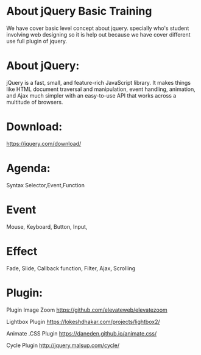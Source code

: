 # About jQuery Basic Training
We have cover basic level concept about jquery. specially who's student involving web designing so it is help out because we have cover different use full plugin of jquery.

# About jQuery:
jQuery is a fast, small, and feature-rich JavaScript library. It makes things like HTML document traversal and manipulation, event handling, animation, and Ajax much simpler with an easy-to-use API that works across a multitude of browsers.

# Download:
https://jquery.com/download/


# Agenda:
Syntax Selector,Event,Function
# Event 
Mouse,
Keyboard,
Button,
Input, 

# Effect
Fade, 
Slide,
Callback function,
Filter,
Ajax,
Scrolling

# Plugin:
Plugin Image Zoom 
https://github.com/elevateweb/elevatezoom

Lightbox Plugin
https://lokeshdhakar.com/projects/lightbox2/

Animate .CSS  Plugin
https://daneden.github.io/animate.css/

Cycle  Plugin
http://jquery.malsup.com/cycle/

